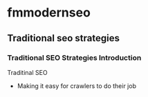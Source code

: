 # fmmodernseo
## Traditional seo strategies
### Traditional SEO Strategies Introduction
Traditinal SEO
- Making it easy for crawlers to do their job

